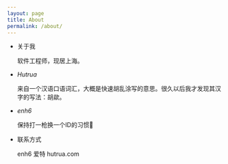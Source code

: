 ```yaml
---
layout: page
title: About
permalink: /about/
---
```


- 关于我

  软件工程师，现居上海。

- *Hutrua*

  来自一个汉语口语词汇，大概是快速胡乱涂写的意思。很久以后我才发现其汉字的写法：胡歘。

- *enh6*

  保持打一枪换一个ID的习惯🙂

- 联系方式

  enh6 爱特 hutrua.com

